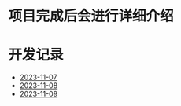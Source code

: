 # 项目完成后会进行详细介绍
# 开发记录
- [2023-11-07](./Doc/2023-11-07.md)
- [2023-11-08](./Doc/2023-11-08.md)
- [2023-11-09](./Doc/2023-11-09.md)